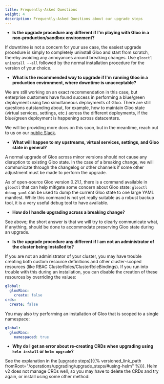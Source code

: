 ```yaml
---
title: Frequently-Asked Questions
weight: 4
description: Frequently-Asked Questions about our upgrade steps
---
```


- **Is the upgrade procedure any different if I'm playing with Gloo in a non-production/sandbox environment?**

If downtime is not a concern for your use case, the easiest upgrade procedure is simply to completely
uninstall Gloo and start from scratch, thereby avoiding any annoyances around breaking changes.
Use `glooctl uninstall --all` followed by the normal installation procedure for the version of your choice.
 
- **What is the recommended way to upgrade if I'm running Gloo in a production environment, where downtime is unacceptable?**

We are still working on an exact recommendation in this case, but enterprise customers have found success
in performing a blue/green deployment using two simultaneous deployments of Gloo. There are still questions
outstanding about, for example, how to maintain Gloo state (virtual services, settings, etc.) across the
different deployments, if the blue/green deployment is happening across datacenters.

We will be providing more docs on this soon, but in the meantime, reach out to us on our 
[public Slack](https://slack.solo.io/).

- **What will happen to my upstreams, virtual services, settings, and Gloo state in general?**

A normal upgrade of Gloo across minor versions should not cause any disruption to existing Gloo state. In
the case of a breaking change, we will communicate through the changelog or other channels if some other
adjustment must be made to perform the upgrade.

As of open-source Gloo version 0.21.1, there is a command available in `glooctl` that can help mitigate
some concern about Gloo state: `glooctl debug yaml` can be used to dump the current Gloo state to one
large YAML manifest. While this command is not yet really suitable as a robust backup tool, it is
a very useful debug tool to have available.

- **How do I handle upgrading across a breaking change?**

See above; the short answer is that we will try to clearly communicate what, if anything, should be
done to accommodate preserving Gloo state during an upgrade.

- **Is the upgrade procedure any different if I am not an administrator of the cluster being installed to?**

If you are not an administrator of your cluster, you may have trouble creating both custom resource definitions
and other cluster-scoped resources (like RBAC ClusterRoles/ClusterRoleBindings). If you run into trouble with
this during an installation, you can disable the creation of these resources by overriding the values:

```yaml
global:
  glooRbac:
    create: false
crds:
  create: false
```

You may also try performing an installation of Gloo that is scoped to a single namespace:

```yaml
global:
  glooRbac:
    namespaced: true
```

- **Why do I get an error about re-creating CRDs when upgrading using `helm install` or `helm upgrade`?**

See the explanation in the [upgrade steps]({{% versioned_link_path fromRoot="/operations/upgrading/upgrade_steps/#using-helm" %}}). Helm v2 does not manage CRDs well, so you may have to delete the CRDs and try again, or install using some other method.
